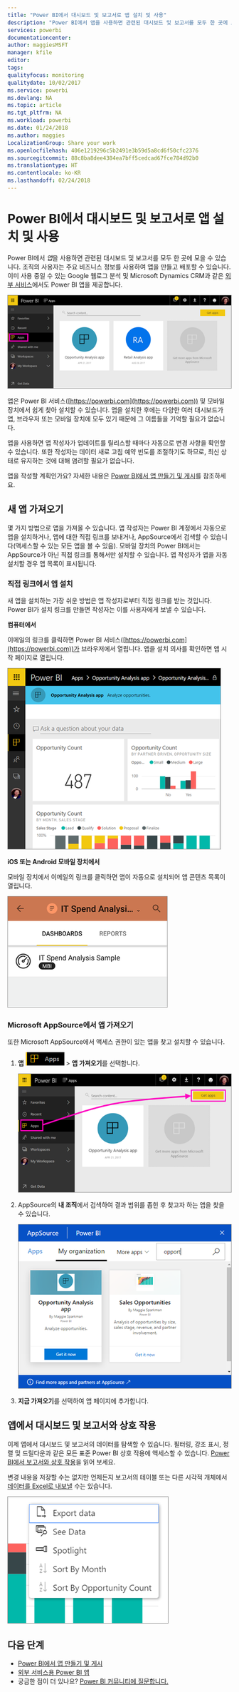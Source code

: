 ```yaml
---
title: "Power BI에서 대시보드 및 보고서로 앱 설치 및 사용"
description: "Power BI에서 앱을 사용하면 관련된 대시보드 및 보고서를 모두 한 곳에 모을 수 있습니다."
services: powerbi
documentationcenter: 
author: maggiesMSFT
manager: kfile
editor: 
tags: 
qualityfocus: monitoring
qualitydate: 10/02/2017
ms.service: powerbi
ms.devlang: NA
ms.topic: article
ms.tgt_pltfrm: NA
ms.workload: powerbi
ms.date: 01/24/2018
ms.author: maggies
LocalizationGroup: Share your work
ms.openlocfilehash: 406e1219296c5b2491e3b59d5a8cd6f50cfc2376
ms.sourcegitcommit: 88c8ba8dee4384ea7bff5cedcad67fce784d92b0
ms.translationtype: HT
ms.contentlocale: ko-KR
ms.lasthandoff: 02/24/2018
---
```

# <a name="install-and-use-apps-with-dashboards-and-reports-in-power-bi"></a>Power BI에서 대시보드 및 보고서로 앱 설치 및 사용
Power BI에서 *앱*을 사용하면 관련된 대시보드 및 보고서를 모두 한 곳에 모을 수 있습니다. 조직의 사용자는 주요 비즈니스 정보를 사용하여 앱을 만들고 배포할 수 있습니다. 이미 사용 중일 수 있는 Google 웹로그 분석 및 Microsoft Dynamics CRM과 같은 [외부 서비스](service-connect-to-services.md)에서도 Power BI 앱을 제공합니다. 

![Power BI의 앱](media/service-install-use-apps/power-bi-apps-left-nav.png)

앱은 Power BI 서비스([https://powerbi.com](https://powerbi.com)) 및 모바일 장치에서 쉽게 찾아 설치할 수 있습니다. 앱을 설치한 후에는 다양한 여러 대시보드가 앱, 브라우저 또는 모바일 장치에 모두 있기 때문에 그 이름들을 기억할 필요가 없습니다.

앱을 사용하면 앱 작성자가 업데이트를 릴리스할 때마다 자동으로 변경 사항을 확인할 수 있습니다. 또한 작성자는 데이터 새로 고침 예약 빈도를 조절하기도 하므로, 최신 상태로 유지하는 것에 대해 염려할 필요가 없습니다. 

앱을 작성할 계획인가요? 자세한 내용은 [Power BI에서 앱 만들기 및 게시](service-create-distribute-apps.md)를 참조하세요.

## <a name="get-a-new-app"></a>새 앱 가져오기
몇 가지 방법으로 앱을 가져올 수 있습니다. 앱 작성자는 Power BI 계정에서 자동으로 앱을 설치하거나, 앱에 대한 직접 링크를 보내거나, AppSource에서 검색할 수 있습니다(액세스할 수 있는 모든 앱을 볼 수 있음). 모바일 장치의 Power BI에서는 AppSource가 아닌 직접 링크를 통해서만 설치할 수 있습니다. 앱 작성자가 앱을 자동 설치할 경우 앱 목록이 표시됩니다.

### <a name="install-an-app-from-a-direct-link"></a>직접 링크에서 앱 설치 
새 앱을 설치하는 가장 쉬운 방법은 앱 작성자로부터 직접 링크를 받는 것입니다. Power BI가 설치 링크를 만들면 작성자는 이를 사용자에게 보낼 수 있습니다.

**컴퓨터에서** 

이메일의 링크를 클릭하면 Power BI 서비스([https://powerbi.com](https://powerbi.com))가 브라우저에서 열립니다. 앱을 설치 의사를 확인하면 앱 시작 페이지로 열립니다.

![Power BI 서비스의 앱 방문 페이지](media/service-install-use-apps/power-bi-app-landing-page-opportunity-480.png)

**iOS 또는 Android 모바일 장치에서** 

모바일 장치에서 이메일의 링크를 클릭하면 앱이 자동으로 설치되어 앱 콘텐츠 목록이 열립니다. 

![모바일 장치의 앱 콘텐츠 목록](media/service-install-use-apps/power-bi-app-index-it-spend-360.png)

### <a name="get-the-app-from-microsoft-appsource"></a>Microsoft AppSource에서 앱 가져오기
또한 Microsoft AppSource에서 액세스 권한이 있는 앱을 찾고 설치할 수 있습니다. 

1. **앱** ![왼쪽 탐색 창의 앱](media/service-install-use-apps/power-bi-apps-bar.png) > **앱 가져오기**를 선택합니다. 
   
     ![앱 가져오기 아이콘](media/service-install-use-apps/power-bi-service-apps-get-apps-oppty.png)
2. AppSource의 **내 조직**에서 검색하여 결과 범위를 좁힌 후 찾고자 하는 앱을 찾을 수 있습니다.
   
     ![내 조직의 AppSource에서](media/service-install-use-apps/power-bi-appsource-my-org.png)
3. **지금 가져오기**를 선택하여 앱 페이지에 추가합니다. 

## <a name="interact-with-the-dashboards-and-reports-in-the-app"></a>앱에서 대시보드 및 보고서와 상호 작용
이제 앱에서 대시보드 및 보고서의 데이터를 탐색할 수 있습니다. 필터링, 강조 표시, 정렬 및 드릴다운과 같은 모든 표준 Power BI 상호 작용에 액세스할 수 있습니다. [Power BI에서 보고서와 상호 작용](service-reading-view-and-editing-view.md)을 읽어 보세요. 

변경 내용을 저장할 수는 없지만 언제든지 보고서의 테이블 또는 다른 시각적 개체에서 [데이터를 Excel로 내보낼](power-bi-visualization-export-data.md) 수는 있습니다.

![Power BI 시각적 개체에서 데이터 내보내기](media/service-install-use-apps/power-bi-service-export-data-visual.png)

## <a name="next-steps"></a>다음 단계
* [Power BI에서 앱 만들기 및 게시](service-create-distribute-apps.md)
* [외부 서비스용 Power BI 앱](service-connect-to-services.md)
* 궁금한 점이 더 있나요? [Power BI 커뮤니티에 질문합니다.](http://community.powerbi.com/)

